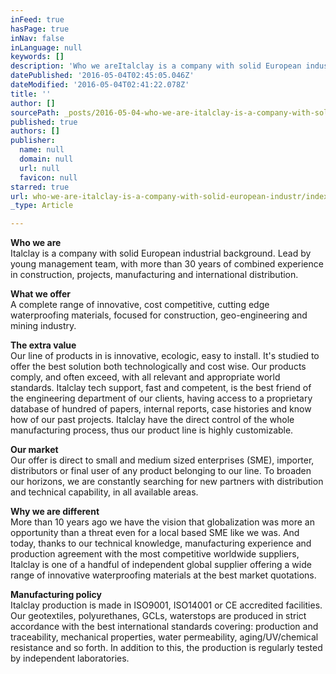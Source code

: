```yaml
---
inFeed: true
hasPage: true
inNav: false
inLanguage: null
keywords: []
description: 'Who we areItalclay is a company with solid European industrial background. Lead by young management team, with more than 30 years of combined experience in construction, projects, manufacturing and international distribution.'
datePublished: '2016-05-04T02:45:05.046Z'
dateModified: '2016-05-04T02:41:22.078Z'
title: ''
author: []
sourcePath: _posts/2016-05-04-who-we-are-italclay-is-a-company-with-solid-european-industr.md
published: true
authors: []
publisher:
  name: null
  domain: null
  url: null
  favicon: null
starred: true
url: who-we-are-italclay-is-a-company-with-solid-european-industr/index.html
_type: Article

---
```

**Who we are**  
Italclay is a company with solid European industrial background. Lead by young management team, with more than 30 years of combined experience in construction, projects, manufacturing and international distribution.

**What we offer**  
A complete range of innovative, cost competitive, cutting edge waterproofing materials, focused for construction, geo-engineering and mining industry.

**The extra value**  
Our line of products in is innovative, ecologic, easy to install. It's studied to offer the best solution both technologically and cost wise. Our products comply, and often exceed, with all relevant and appropriate world standards. Italclay tech support, fast and competent, is the best friend of the engineering department of our clients, having access to a proprietary database of hundred of papers, internal reports, case histories and know how of our past projects. Italclay have the direct control of the whole manufacturing process, thus our product line is highly customizable.

**Our market**  
Our offer is direct to small and medium sized enterprises (SME), importer, distributors or final user of any product belonging to our line. To broaden our horizons, we are constantly searching for new partners with distribution and technical capability, in all available areas.

**Why we are different**  
More than 10 years ago we have the vision that globalization was more an opportunity than a threat even for a local based SME like we was. And today, thanks to our technical knowledge, manufacturing experience and production agreement with the most competitive worldwide suppliers, Italclay is one of a handful of independent global supplier offering a wide range of innovative waterproofing materials at the best market quotations.

**Manufacturing policy**  
Italclay production is made in ISO9001, ISO14001 or CE accredited facilities. Our geotextiles, polyurethanes, GCLs, waterstops are produced in strict accordance with the best international standards covering: production and traceability, mechanical properties, water permeability, aging/UV/chemical resistance and so forth. In addition to this, the production is regularly tested by independent laboratories.